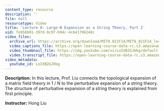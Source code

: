 ```yaml
---
content_type: resource
description: ''
file: null
resourcetype: Video
title: 'Lecture 8: Large-N Expansion as a String Theory, Part I'
uid: fe956b01-397d-9c97-b94c-4c641796248c
video_files:
  archive_url: https://archive.org/download/MIT8.821F14/MIT8_821F14_lec08_300k.mp4
  video_captions_file: https://open-learning-course-data-rc.s3.amazonaws.com/8-821-string-theory-and-holographic-duality-fall-2014/ca72288044ef5a5bb19884beb454a7b4_LoIXB2GJHkg.vtt
  video_thumbnail_file: https://img.youtube.com/vi/LoIXB2GJHkg/default.jpg
  video_transcript_file: https://open-learning-course-data-rc.s3.amazonaws.com/8-821-string-theory-and-holographic-duality-fall-2014/9a0eed1e007cb3222c55d0525da497b5_LoIXB2GJHkg.pdf
video_metadata:
  youtube_id: LoIXB2GJHkg
---
```


**Description:** In this lecture, Prof. Liu connects the topological expansion of a matrix field theory in 1 / N to the perturbative expansion of a string theory. The structure of perturbative expansion of a string theory is explained from first principle.

**Instructor:** Hong Liu